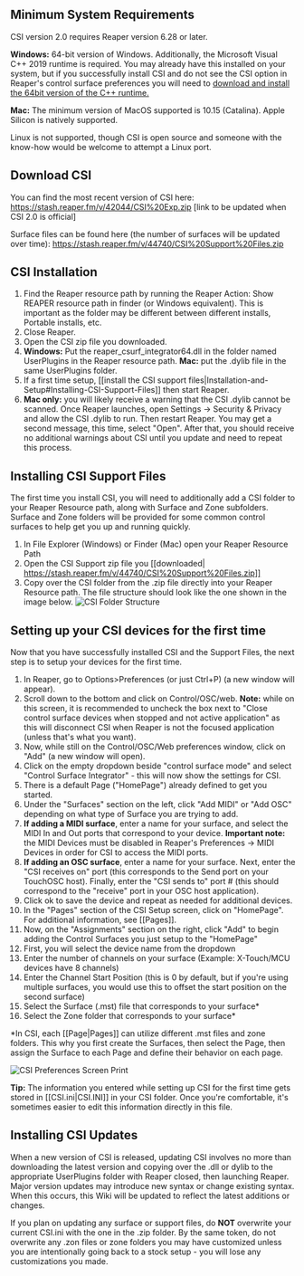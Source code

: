 ## Minimum System Requirements
CSI version 2.0 requires Reaper version 6.28 or later.

**Windows:** 64-bit version of Windows. Additionally, the Microsoft Visual C++ 2019 runtime is required. You may already have this installed on your system, but if you successfully install CSI and do not see the CSI option in Reaper's control surface preferences you will need to [download and install the 64bit version of the C++ runtime.](https://aka.ms/vs/16/release/VC_redist.x64.exe)

**Mac:** The minimum version of MacOS supported is 10.15 (Catalina). Apple Silicon is natively supported.

Linux is not supported, though CSI is open source and someone with the know-how would be welcome to attempt a Linux port. 

## Download CSI
You can find the most recent version of CSI here: https://stash.reaper.fm/v/42044/CSI%20Exp.zip [link to be updated when CSI 2.0 is official]

Surface files can be found here (the number of surfaces will be updated over time): https://stash.reaper.fm/v/44740/CSI%20Support%20Files.zip

## CSI Installation
1. Find the Reaper resource path by running the Reaper Action: Show REAPER resource path in finder (or Windows equivalent). This is important as the folder may be different between different installs, Portable installs, etc.
2. Close Reaper.
3. Open the CSI zip file you downloaded.
4. **Windows:** Put the reaper_csurf_integrator64.dll in the folder named UserPlugins in the Reaper resource path. **Mac:** put the .dylib file in the same UserPlugins folder.
5. If a first time setup, [[install the CSI support files|Installation-and-Setup#Installing-CSI-Support-Files]] then start Reaper. 
6. **Mac only:** you will likely receive a warning that the CSI .dylib cannot be scanned. Once Reaper launches, open Settings -> Security & Privacy and allow the CSI .dylib to run. Then restart Reaper. You may get a second message, this time, select "Open". After that, you should receive no additional warnings about CSI until you update and need to repeat this process.

## Installing CSI Support Files
The first time you install CSI, you will need to additionally add a CSI folder to your Reaper Resource path, along with Surface and Zone subfolders. Surface and Zone folders will be provided for some common control surfaces to help get you up and running quickly.

1. In File Explorer (Windows) or Finder (Mac) open your Reaper Resource Path
2. Open the CSI Support zip file you [[downloaded| https://stash.reaper.fm/v/44740/CSI%20Support%20Files.zip]]
3. Copy over the CSI folder from the .zip file directly into your Reaper Resource path. The file structure should look like the one shown in the image below. 
![CSI Folder Structure](https://i.imgur.com/4lyVisr.png)

## Setting up your CSI devices for the first time
Now that you have successfully installed CSI and the Support Files, the next step is to setup your devices for the first time.

1. In Reaper, go to Options>Preferences (or just Ctrl+P) (a new window will appear).
2. Scroll down to the bottom and click on Control/OSC/web. **Note:** while on this screen, it is recommended to uncheck the box next to "Close control surface devices when stopped and not active application" as this will disconnect CSI when Reaper is not the focused application (unless that's what you want).
3. Now, while still on the Control/OSC/Web preferences window, click on "Add" (a new window will open).
4. Click on the empty dropdown beside "control surface mode" and select "Control Surface Integrator" - this will now show the settings for CSI. 
5. There is a default Page ("HomePage") already defined to get you started.
6. Under the "Surfaces" section on the left, click "Add MIDI" or "Add OSC" depending on what type of Surface you are trying to add.
7. **If adding a MIDI surface**, enter a name for your surface, and select the MIDI In and Out ports that correspond to your device. **Important note:** the MIDI Devices must be disabled in Reaper's Preferences -> MIDI Devices in order for CSI to access the MIDI ports.
8. **If adding an OSC surface**, enter a name for your surface. Next, enter the "CSI receives on" port (this corresponds to the Send port on your TouchOSC host). Finally, enter the "CSI sends to" port # (this should correspond to the "receive" port in your OSC host application).
9. Click ok to save the device and repeat as needed for additional devices.
10. In the "Pages" section of the CSI Setup screen, click on "HomePage". For additional information, see [[Pages]].
11. Now, on the "Assignments" section on the right, click "Add" to begin adding the Control Surfaces you just setup to the "HomePage"
12. First, you will select the device name from the dropdown
13. Enter the number of channels on your surface (Example: X-Touch/MCU devices have 8 channels)
14. Enter the Channel Start Position (this is 0 by default, but if you're using multiple surfaces, you would use this to offset the start position on the second surface)
15. Select the Surface (.mst) file that corresponds to your surface*
16. Select the Zone folder that corresponds to your surface*

*In CSI, each [[Page|Pages]] can utilize different .mst files and zone folders. This why you first create the Surfaces, then select the Page, then assign the Surface to each Page and define their behavior on each page.

![CSI Preferences Screen Print](https://i.imgur.com/3gqL16s.png)

**Tip:** The information you entered while setting up CSI for the first time gets stored in [[CSI.ini|CSI.INI]] in your CSI folder. Once you're comfortable, it's sometimes easier to edit this information directly in this file. 

## Installing CSI Updates
When a new version of CSI is released, updating CSI involves no more than downloading the latest version and copying over the .dll or dylib to the appropriate UserPlugins folder with Reaper closed, then launching Reaper. Major version updates may introduce new syntax or change existing syntax. When this occurs, this Wiki will be updated to reflect the latest additions or changes.

If you plan on updating any surface or support files, do **NOT** overwrite your current CSI.ini with the one in the .zip folder. By the same token, do not overwrite any .zon files or zone folders you may have customized unless you are intentionally going back to a stock setup - you will lose any customizations you made.